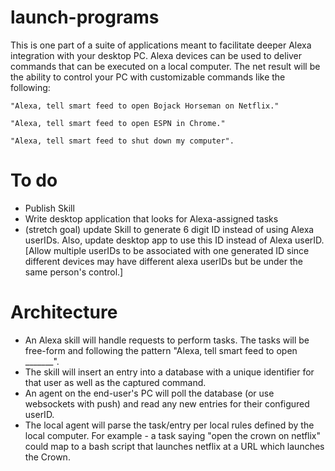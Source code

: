 # launch-programs
This is one part of a suite of applications meant to facilitate deeper Alexa integration with your desktop PC. Alexa devices can be used to deliver commands that can be executed on a local computer. The net result will be the ability to control your PC with customizable commands like the following:

    "Alexa, tell smart feed to open Bojack Horseman on Netflix."

    "Alexa, tell smart feed to open ESPN in Chrome."

    "Alexa, tell smart feed to shut down my computer".

# To do

* Publish Skill
* Write desktop application that looks for Alexa-assigned tasks
* (stretch goal) update Skill to generate 6 digit ID instead of using Alexa userIDs. Also, update desktop app to use this ID instead of Alexa userID. [Allow multiple userIDs to be associated with one generated ID since different devices may have different alexa userIDs but be under the same person's control.]

# Architecture

- An Alexa skill will handle requests to perform tasks. The tasks will be free-form and following the pattern "Alexa, tell smart feed to open _______". 
- The skill will insert an entry into a database with a unique identifier for that user as well as the captured command.
- An agent on the end-user's PC will poll the database (or use websockets with push) and read any new entries for their configured userID.
- The local agent will parse the task/entry per local rules defined by the local computer. For example - a task saying "open the crown on netflix" could map to a bash script that launches netflix at a URL which launches the Crown.